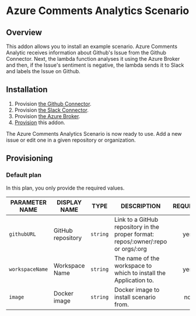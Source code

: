 # Azure Comments Analytics Scenario

## Overview

This addon allows you to install an example scenario. Azure Comments Analytic receives information about Github's Issue from the Github Connector. Next, the lambda function analyses it using the Azure Broker and then, if the Issue's sentiment is negative, the lambda sends it to Slack and labels the Issue on Github.

## Installation

1. Provision [the Github Connector](https://github.com/kyma-incubator/github-slack-connectors/blob/master/docs/github-connector/README.md).
2. Provision [the Slack Connector](https://github.com/kyma-incubator/github-slack-connectors/blob/master/docs/slack-connector/README.md).
3. Provision [the Azure Broker](https://github.com/kyma-project/addons/tree/master/addons/azure-service-broker-0.0.1).
4. [Provision](#provisioning) this addon.

The Azure Comments Analytics Scenario is now ready to use. Add a new issue or edit one in a given repository or organization.

## Provisioning

### Default plan

In this plan, you only provide the required values.

| PARAMETER NAME  | DISPLAY NAME      | TYPE     | DESCRIPTION                                                                     | REQUIRED |
| --------------- | ----------------- | -------- | ------------------------------------------------------------------------------- | :------: |
| `githubURL`     | GitHub repository | `string` | Link to a GitHub repository in the proper format: repos/:owner/:repo or orgs/:org |   yes    |
| `workspaceName` | Workspace Name    | `string` | The name of the workspace to which to install the Application to.                        |   yes    |
| `image`         | Docker image      | `string` | Docker image to install scenario from.                                          |    no    |